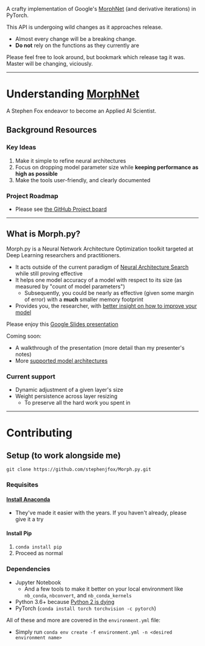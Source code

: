 A crafty implementation of Google's [MorphNet](https://arxiv.org/abs/1711.06798) (and derivative iterations) in PyTorch.

This API is undergoing wild changes as it approaches release.
* Almost every change will be a breaking change.
* __Do not__ rely on the functions as they currently are

Please feel free to look around, but bookmark which release tag it was. Master will be changing, viciously.


---

# Understanding [MorphNet](https://arxiv.org/abs/1711.06798)

A Stephen Fox endeavor to become an Applied AI Scientist.

## Background Resources

### Key Ideas

1. Make it simple to refine neural architectures
2. Focus on dropping model parameter size while __keeping performance as high as possible__
3. Make the tools user-friendly, and clearly documented

### Project Roadmap

- Please see [the GitHub Project board](https://github.com/stephenjfox/Morph.py/projects/1)

---

## What is Morph.py?

Morph.py is a Neural Network Architecture Optimization toolkit targeted at Deep Learning researchers
  and practitioners.
* It acts outside of the current paradigm of [Neural Architecture Search](https://github.com/D-X-Y/awesome-NAS)
  while still proving effective
* It helps one model accuracy of a model with respect to its size (as measured by "count of model parameters")
  * Subsequently, you could be nearly as effective (given some margin of error) with a __much__ smaller
    memory footprint
* Provides you, the researcher, with [better insight on how to improve your model](https://github.com/stephenjfox/Morph.py/projects/3)

Please enjoy this [Google Slides presentation](https://goo.gl/ZzZrng)

Coming soon:
* A walkthrough of the presentation (more detail than my presenter's notes)
* More [supported model architectures](https://github.com/stephenjfox/Morph.py/projects/2)


### Current support

* Dynamic adjustment of a given layer's size
* Weight persistence across layer resizing
  * To preserve all the hard work you spent in

---

# Contributing

## Setup (to work alongside me)

`git clone https://github.com/stephenjfox/Morph.py.git`

### Requisites

#### [Install Anaconda](https://www.anaconda.com/download/)
* They've made it easier with the years. If you haven't already, please give it a try

#### Install Pip

1. `conda install pip`
2. Proceed as normal

### Dependencies

- Jupyter Notebook
  * And a few tools to make it better on your local environment like `nb_conda`, `nbconvert`, and `nb_conda_kernels`
- Python 3.6+ because [Python 2 is dying](https://pythonclock.org/)
- PyTorch (`conda install torch torchvision -c pytorch`)

All of these and more are covered in the `environment.yml` file:
+ Simply run `conda env create -f environment.yml -n <desired environment name>`